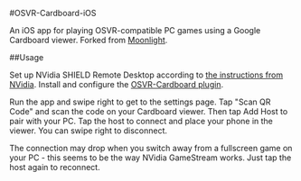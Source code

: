 #OSVR-Cardboard-iOS

An iOS app for playing OSVR-compatible PC games using a Google Cardboard viewer. Forked from [Moonlight](https://github.com/moonlight-stream/moonlight-ios).

##Usage

Set up NVidia SHIELD Remote Desktop according to [the instructions from NVidia](http://nvidia.custhelp.com/app/answers/detail/a_id/3489/~/shield-remote-desktop). Install and configure the [OSVR-Cardboard plugin](https://github.com/simlrh/OSVR-Cardboard).

Run the app and swipe right to get to the settings page. Tap "Scan QR Code" and scan the code on your Cardboard viewer. Then tap Add Host to pair with your PC. Tap the host to connect and place your phone in the viewer. You can swipe right to disconnect.

The connection may drop when you switch away from a fullscreen game on your PC - this seems to be the way NVidia GameStream works. Just tap the host again to reconnect.
